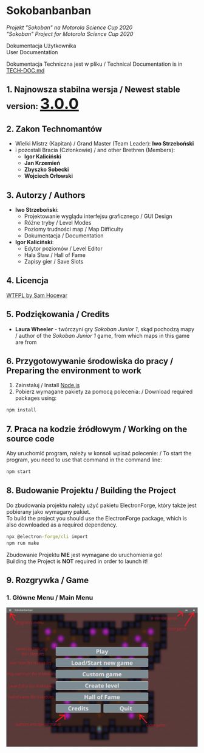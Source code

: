 # Sokobanbanban

*Projekt "Sokoban" na Motorola Science Cup 2020*  
*"Sokoban" Project for Motorola Science Cup 2020*

Dokumentacja Użytkownika  
User Documentation

Dokumentacja Techniczna jest w pliku /
Technical Documentation is in
[TECH-DOC.md](./TECH-DOC.md)

## 1. Najnowsza stabilna wersja / Newest stable version: <u style="font-size: 2.5rem">3.0.0</u>

## 2. Zakon Technomantów

* Wielki Mistrz (Kapitan) / Grand Master (Team Leader): **Iwo Strzeboński**
* i pozostali Bracia (Członkowie) / and other Brethren (Members):
  * **Igor Kaliciński**
  * **Jan Krzemień**
  * **Zbyszko Sobecki**
  * **Wojciech Orłowski**

## 3. Autorzy / Authors

* **Iwo Strzeboński**:
  * Projektowanie wyglądu interfejsu graficznego / GUI Design
  * Różne tryby / Level Modes
  * Poziomy trudności map / Map Difficulty
  * Dokumentacja / Documentation
* **Igor Kaliciński**:
  * Edytor poziomów / Level Editor
  * Hala Sław / Hall of Fame
  * Zapisy gier / Save Slots

## 4. Licencja

[WTFPL by Sam Hocevar](./LICENSE)

## 5. Podziękowania / Credits

* **Laura Wheeler** -
twórczyni gry *Sokoban Junior 1*, skąd pochodzą mapy /
author of the *Sokoban Junior 1* game, from which maps in this game are from

## 6. Przygotowywanie środowiska do pracy / Preparing the environment to work

1. Zainstaluj / Install [Node.js]
2. Pobierz wymagane pakiety za pomocą polecenia: / Download required packages using:

```cmd
npm install
```

## 7. Praca na kodzie źródłowym / Working on the source code

Aby uruchomić program, należy w konsoli wpisać polecenie: / To start the program, you need to use that command in the command line:

```cmd
npm start
```

## 8. Budowanie Projektu / Building the Project

Do zbudowania projektu należy użyć pakietu ElectronForge, który także jest pobierany jako wymagany pakiet.  
To build the project you should use the ElectronForge package, which is also downloaded as a required dependency.

```cmd
npx @electron-forge/cli import
npm run make
```

Zbudowanie Projektu **NIE** jest wymagane do uruchomienia go!  
Building the Project is **NOT** required in order to launch it!

[Node.js]:https://nodejs.org/en/download/

## 9. Rozgrywka / Game

### 1. Główne Menu / Main Menu

![Main Menu](./screenshots/main-menu.png)
